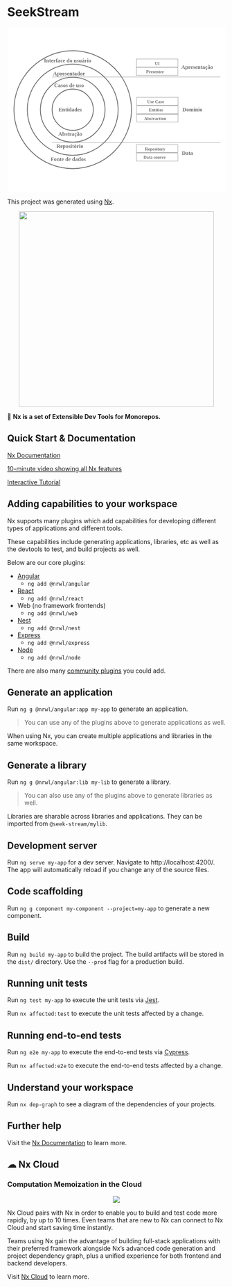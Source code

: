 # SeekStream

<svg xmlns="http://www.w3.org/2000/svg" xmlns:xlink="http://www.w3.org/1999/xlink" width="800" height="600" viewBox="0 0 800 600">
  <defs>
    <clipPath id="clip-Clean_Architecture_1">
      <rect width="800" height="600"/>
    </clipPath>
  </defs>
  <g id="Clean_Architecture_1" data-name="Clean Architecture – 1" clip-path="url(#clip-Clean_Architecture_1)">
    <rect width="800" height="600" fill="#fff"/>
    <g id="Entidades" transform="translate(43 26)">
      <g id="Elipse_1" data-name="Elipse 1" transform="translate(120 197)" fill="#fff" stroke="#707070" stroke-width="3">
        <circle cx="77" cy="77" r="77" stroke="none"/>
        <circle cx="77" cy="77" r="75.5" fill="none"/>
      </g>
      <text id="Entidades-2" data-name="Entidades" transform="translate(145 281)" fill="#707070" font-size="20" font-family="Montserrat-Bold, Montserrat" font-weight="700"><tspan x="0" y="0">Entidades</tspan></text>
    </g>
    <g id="Casos_de_uso_Abstração" data-name="Casos de uso / Abstração" transform="translate(43 26)">
      <g id="Elipse_2" data-name="Elipse 2" transform="translate(77 154)" fill="none" stroke="#707070" stroke-width="3">
        <circle cx="120" cy="120" r="120" stroke="none"/>
        <circle cx="120" cy="120" r="118.5" fill="none"/>
      </g>
      <text id="Casos_de_uso" data-name="Casos de uso" transform="translate(129 192)" fill="#707070" font-size="20" font-family="Montserrat-Bold, Montserrat" font-weight="700"><tspan x="0" y="0">Casos de uso</tspan></text>
      <text id="Abstração" transform="translate(144 370)" fill="#707070" font-size="20" font-family="Montserrat-Bold, Montserrat" font-weight="700"><tspan x="0" y="0">Abstração</tspan></text>
    </g>
    <g id="Apresentador_Repositório" data-name="Apresentador / Repositório" transform="translate(43 26)">
      <g id="Grupo_1" data-name="Grupo 1">
        <g id="Elipse_3" data-name="Elipse 3" transform="translate(29 106)" fill="none" stroke="#707070" stroke-width="3">
          <circle cx="168" cy="168" r="168" stroke="none"/>
          <circle cx="168" cy="168" r="166.5" fill="none"/>
        </g>
        <text id="Apresentador" transform="translate(125 149)" fill="#707070" font-size="20" font-family="Montserrat-Bold, Montserrat" font-weight="700"><tspan x="0" y="0">Apresentador</tspan></text>
        <text id="Repositório" transform="translate(137 413)" fill="#707070" font-size="20" font-family="Montserrat-Bold, Montserrat" font-weight="700"><tspan x="0" y="0">Repositório</tspan></text>
      </g>
    </g>
    <g id="Interface_do_usuário_Fonte_de_dados" data-name="Interface do usuário / Fonte de dados" transform="translate(-160)">
      <g id="Elipse_4" data-name="Elipse 4" transform="translate(183 83)" fill="none" stroke="#707070" stroke-width="3">
        <circle cx="217" cy="217" r="217" stroke="none"/>
        <circle cx="217" cy="217" r="215.5" fill="none"/>
      </g>
      <text id="Interface_do_usuário" data-name="Interface do usuário" transform="translate(400 127)" fill="#707070" font-size="20" font-family="Montserrat-Bold, Montserrat" font-weight="700"><tspan x="-105.32" y="0">Interface do usuário</tspan></text>
      <text id="Fonte_de_dados" data-name="Fonte de dados" transform="translate(400 487)" fill="#707070" font-size="20" font-family="Montserrat-Bold, Montserrat" font-weight="700"><tspan x="-81.02" y="0">Fonte de dados</tspan></text>
    </g>
    <g id="Apresentação">
      <line id="Linha_1" data-name="Linha 1" x2="618" transform="translate(163.5 180.5)" fill="none" stroke="#707070" stroke-width="1"/>
      <text id="Apresentação-2" data-name="Apresentação" transform="translate(711 151)" fill="#707070" font-size="20" font-family="Montserrat-Bold, Montserrat" font-weight="700"><tspan x="-72.89" y="0">Apresentação</tspan></text>
      <g id="Retângulo_1" data-name="Retângulo 1" transform="translate(473 114)" fill="#fff" stroke="#707070" stroke-width="1">
        <rect width="153" height="30" stroke="none"/>
        <rect x="0.5" y="0.5" width="152" height="29" fill="none"/>
      </g>
      <g id="Retângulo_2" data-name="Retângulo 2" transform="translate(473 145)" fill="#fff" stroke="#707070" stroke-width="1">
        <rect width="153" height="30" stroke="none"/>
        <rect x="0.5" y="0.5" width="152" height="29" fill="none"/>
      </g>
      <text id="UI" transform="translate(550 136)" fill="#707070" font-size="16" font-family="Montserrat-Bold, Montserrat" font-weight="700"><tspan x="-8.928" y="0">UI</tspan></text>
      <text id="Presenter" transform="translate(550 167)" fill="#707070" font-size="16" font-family="Montserrat-Bold, Montserrat" font-weight="700"><tspan x="-40.864" y="0">Presenter</tspan></text>
    </g>
    <g id="Data" transform="translate(0 319)">
      <line id="Linha_2" data-name="Linha 2" x2="618" transform="translate(163.5 101.5)" fill="none" stroke="#707070" stroke-width="1"/>
      <text id="Data-2" data-name="Data" transform="translate(665 146)" fill="#707070" font-size="20" font-family="Montserrat-Bold, Montserrat" font-weight="700"><tspan x="-24.95" y="0">Data</tspan></text>
      <g id="Retângulo_1-2" data-name="Retângulo 1" transform="translate(473 108)" fill="#fff" stroke="#707070" stroke-width="1">
        <rect width="153" height="30" stroke="none"/>
        <rect x="0.5" y="0.5" width="152" height="29" fill="none"/>
      </g>
      <g id="Retângulo_2-2" data-name="Retângulo 2" transform="translate(473 139)" fill="#fff" stroke="#707070" stroke-width="1">
        <rect width="153" height="30" stroke="none"/>
        <rect x="0.5" y="0.5" width="152" height="29" fill="none"/>
      </g>
      <text id="Repository" transform="translate(550 130)" fill="#707070" font-size="16" font-family="Montserrat-Bold, Montserrat" font-weight="700"><tspan x="-45.28" y="0">Repository</tspan></text>
      <text id="Data_source" data-name="Data source" transform="translate(550 161)" fill="#707070" font-size="16" font-family="Montserrat-Bold, Montserrat" font-weight="700"><tspan x="-50.304" y="0">Data source</tspan></text>
    </g>
    <text id="Domínio" transform="translate(687 307)" fill="#707070" font-size="20" font-family="Montserrat-Bold, Montserrat" font-weight="700"><tspan x="-44.78" y="0">Domínio</tspan></text>
    <g id="Retângulo_3" data-name="Retângulo 3" transform="translate(474 254)" fill="#fff" stroke="#707070" stroke-width="1">
      <rect width="153" height="30" stroke="none"/>
      <rect x="0.5" y="0.5" width="152" height="29" fill="none"/>
    </g>
    <g id="Retângulo_4" data-name="Retângulo 4" transform="translate(474 285)" fill="#fff" stroke="#707070" stroke-width="1">
      <rect width="153" height="30" stroke="none"/>
      <rect x="0.5" y="0.5" width="152" height="29" fill="none"/>
    </g>
    <text id="Use_Case" data-name="Use Case" transform="translate(551 276)" fill="#707070" font-size="16" font-family="Montserrat-Bold, Montserrat" font-weight="700"><tspan x="-37.928" y="0">Use Case</tspan></text>
    <text id="Entities" transform="translate(551 307)" fill="#707070" font-size="16" font-family="Montserrat-Bold, Montserrat" font-weight="700"><tspan x="-31.968" y="0">Entities</tspan></text>
    <g id="Retângulo_5" data-name="Retângulo 5" transform="translate(474 316)" fill="#fff" stroke="#707070" stroke-width="1">
      <rect width="153" height="30" stroke="none"/>
      <rect x="0.5" y="0.5" width="152" height="29" fill="none"/>
    </g>
    <text id="Abstraction" transform="translate(551 338)" fill="#707070" font-size="16" font-family="Montserrat-Bold, Montserrat" font-weight="700"><tspan x="-49.2" y="0">Abstraction</tspan></text>
  </g>
</svg>


This project was generated using [Nx](https://nx.dev).

<p align="center"><img src="https://raw.githubusercontent.com/nrwl/nx/master/images/nx-logo.png" width="450"></p>

🔎 **Nx is a set of Extensible Dev Tools for Monorepos.**

## Quick Start & Documentation

[Nx Documentation](https://nx.dev/angular)

[10-minute video showing all Nx features](https://nx.dev/angular/getting-started/what-is-nx)

[Interactive Tutorial](https://nx.dev/angular/tutorial/01-create-application)

## Adding capabilities to your workspace

Nx supports many plugins which add capabilities for developing different types of applications and different tools.

These capabilities include generating applications, libraries, etc as well as the devtools to test, and build projects as well.

Below are our core plugins:

- [Angular](https://angular.io)
  - `ng add @nrwl/angular`
- [React](https://reactjs.org)
  - `ng add @nrwl/react`
- Web (no framework frontends)
  - `ng add @nrwl/web`
- [Nest](https://nestjs.com)
  - `ng add @nrwl/nest`
- [Express](https://expressjs.com)
  - `ng add @nrwl/express`
- [Node](https://nodejs.org)
  - `ng add @nrwl/node`

There are also many [community plugins](https://nx.dev/nx-community) you could add.

## Generate an application

Run `ng g @nrwl/angular:app my-app` to generate an application.

> You can use any of the plugins above to generate applications as well.

When using Nx, you can create multiple applications and libraries in the same workspace.

## Generate a library

Run `ng g @nrwl/angular:lib my-lib` to generate a library.

> You can also use any of the plugins above to generate libraries as well.

Libraries are sharable across libraries and applications. They can be imported from `@seek-stream/mylib`.

## Development server

Run `ng serve my-app` for a dev server. Navigate to http://localhost:4200/. The app will automatically reload if you change any of the source files.

## Code scaffolding

Run `ng g component my-component --project=my-app` to generate a new component.

## Build

Run `ng build my-app` to build the project. The build artifacts will be stored in the `dist/` directory. Use the `--prod` flag for a production build.

## Running unit tests

Run `ng test my-app` to execute the unit tests via [Jest](https://jestjs.io).

Run `nx affected:test` to execute the unit tests affected by a change.

## Running end-to-end tests

Run `ng e2e my-app` to execute the end-to-end tests via [Cypress](https://www.cypress.io).

Run `nx affected:e2e` to execute the end-to-end tests affected by a change.

## Understand your workspace

Run `nx dep-graph` to see a diagram of the dependencies of your projects.

## Further help

Visit the [Nx Documentation](https://nx.dev/angular) to learn more.

## ☁ Nx Cloud

### Computation Memoization in the Cloud

<p align="center"><img src="https://raw.githubusercontent.com/nrwl/nx/master/images/nx-cloud-card.png"></p>

Nx Cloud pairs with Nx in order to enable you to build and test code more rapidly, by up to 10 times. Even teams that are new to Nx can connect to Nx Cloud and start saving time instantly.

Teams using Nx gain the advantage of building full-stack applications with their preferred framework alongside Nx’s advanced code generation and project dependency graph, plus a unified experience for both frontend and backend developers.

Visit [Nx Cloud](https://nx.app/) to learn more.
